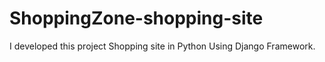 # ShoppingZone-shopping-site
I developed this project Shopping site in Python Using Django Framework.
